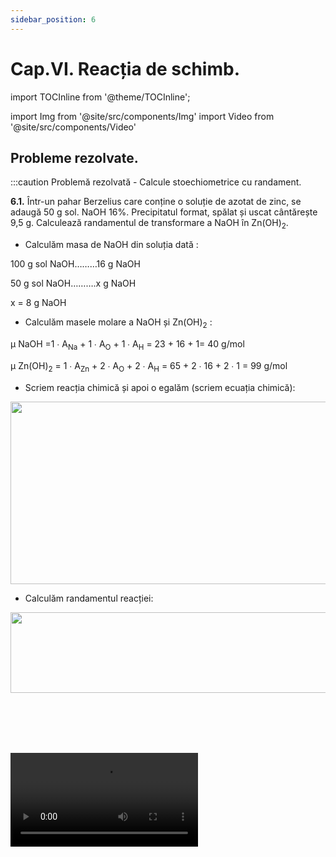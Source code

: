 ```yaml
---
sidebar_position: 6
---
```


# Cap.VI. Reacția de schimb.


import TOCInline from '@theme/TOCInline';

<TOCInline toc={toc} />



import Img from '@site/src/components/Img'
import Video from '@site/src/components/Video'


## Probleme rezolvate.





:::caution Problemă rezolvată - Calcule stoechiometrice cu randament.



**6.1.** Într-un pahar Berzelius care conține o soluție de azotat de zinc, se adaugă 50 g sol. NaOH 16%. Precipitatul format, spălat și uscat cântărește 9,5 g. Calculează randamentul de transformare a NaOH în Zn(OH)<sub>2</sub>.

- Calculăm masa de NaOH din soluția dată :

100 g sol NaOH………16 g NaOH

 50 g sol NaOH……….x g NaOH


x = 8 g NaOH

- Calculăm masele molare a NaOH și Zn(OH)<sub>2</sub> :

μ NaOH  =1 ∙ A<sub>Na</sub> + 1 ∙ A<sub>O</sub> + 1 ∙ A<sub>H</sub> = 23 + 16 + 1= 40 g/mol

μ Zn(OH)<sub>2</sub> = 1 ∙ A<sub>Zn</sub> + 2 ∙ A<sub>O</sub> +  2 ∙ A<sub>H</sub> = 65 + 2 ∙ 16 + 2 ∙ 1 = 99 g/mol


- Scriem reacția chimică și apoi o egalăm (scriem ecuația chimică):

<Img className="img-responsive4" src="chimie/clasa8/capitolul6/6_10_Poza1_RezolvareaPartea1_ProblemeModel1_vers3.jpg" width="1000" height="292" />


- Calculăm randamentul reacției:


<Img className="img-responsive4" src="chimie/clasa8/capitolul6/6_10_Poza2_RezolvareaPartea2_ProblemeModel1_vers3.jpg" width="1000" height="129" />


<br></br>
<br></br>




<Video src="https://www.youtube.com/embed/yZMC093Edvo" />



:::







:::caution Problemă rezolvată - Calcule stoechiometrice cu reacții în cascadă.


**6.2.** Se ard 400 g pucioasă (sulf) cu 80% puritate. 
Produsul rezultat se barbotează în 720 mL apă, rezultând o substanță care înroșește hârtia de turnesol.
În vas se introduce o soluție de hidroxid de sodiu (sodă caustică) 40%. 

Se cere:

a)	Ce volum de oxigen s-a consumat pentru arderea sulfului ?

b)	Masa substanței rezultată din a doua reacție chimică.

c)	Masa de sodă caustică, de sare și apă rezultate din a treia reacție chimică.

d)	Masa de apă rămasă în vas.

e)	Concentrația procentuală de masă a soluției finale de sare.


#### Rezolvare :

a)	Calculăm masa de sulf pur:

<Img className="img-responsive4" src="chimie/clasa8/capitolul6/6_11_Poza1_Rezolvare_Partea1_ProblemaModel1_vers3.jpg" width="1000" height="778" />

<br></br>
<br></br>


- Calculăm volumul de oxigen consumat pentru arderea sulfului și masa de SO<sub>2</sub> obținută din prima reacție:

μ SO<sub>2</sub>  = 1 ∙ A<sub>S</sub> +  2 ∙ A<sub>O</sub> = 32 + 2 ∙ 16  = 64 g/mol


<Img className="img-responsive4" src="chimie/clasa8/capitolul6/6_11_Poza2_Rezolvare_Partea2_ProblemaModel1_vers3.jpg" width="1000" height="106" />


<br></br>
<br></br>

b) Scriem a II-a reacție chimică, calculăm masele molare ale H<sub>2</sub>O și H<sub>2</sub>SO<sub>3</sub>, punem datele problemei pe ecuație și calculăm necunoscutele:

μ H<sub>2</sub>O  = 2 ∙ A<sub>H</sub> + 1 ∙ A<sub>O</sub> = 2 ∙ 1  + 1 ∙ 16 = 18 g/mol

μ H<sub>2</sub>SO<sub>3</sub>  = 2 ∙ A<sub>H</sub> + 1 ∙ A<sub>S</sub> +  3 ∙ A<sub>O</sub> = 2 + 32 + 48 = 82 g/mol

<Img className="img-responsive4" src="chimie/clasa8/capitolul6/6_11_Poza3_Rezolvare_Partea3_ProblemaModel1_vers3.jpg" width="1000" height="507" />

<br></br>
<br></br>

c) Scriem a III-a reacție chimică, calculăm masele molare ale NaOH, Na<sub>2</sub>SO<sub>3</sub>, punem datele problemei pe ecuație și calculăm necunoscutele:

μ NaOH  = 1 ∙ A<sub>Na</sub> + 1 ∙ A<sub>O</sub> + 1 ∙ A<sub>H</sub> = 1 ∙ 23  + 1 ∙ 16 + 1 ∙ 1 = 40 g/mol

μ Na<sub>2</sub>SO<sub>3</sub>  = 2 ∙ A<sub>Na</sub> + 1 ∙ A<sub>S</sub> +  3 ∙ A<sub>O</sub> = 46 + 32 + 48 = 126 g/mol

<Img className="img-responsive4" src="chimie/clasa8/capitolul6/6_11_Poza4_Rezolvare_Partea4_ProblemaModel1_vers3.jpg" width="1000" height="589" />

<br></br>
<br></br>


d) Apa rămasă în vas o calculăm adunând 

- Apa pusă în a II-a reacție și neconsumată :
 
  - 720 mL apă cântărește 720 g apă deoarece apa are densitatea de 1g/1mL.

  - m<sub>apă1</sub> = 720 g – 180 g = 540 g apă care nu a reacționat cu SO<sub>2</sub> (în exces).

- Apa din soluția de NaOH de concentrație 40% :

<Img className="img-responsive4" src="chimie/clasa8/capitolul6/6_11_Poza5_Rezolvare_Partea5_ProblemaModel1_vers3.jpg" width="1000" height="283" />

<br></br>
<br></br>


- Apa rezultată din a III-a reacție : 

  - m<sub>apă3</sub> rezultată din reacția a III-a = 360 g
  
  - m<sub>apă vas</sub> = 540 g + 1200 g + 360 g = 2100 g apă rămasă în vas.

<br></br>


e)	Pentru a calcula concentrația soluției de sare (Na<sub>2</sub>SO<sub>3</sub>), calculăm masa soluției și apoi aplicăm formula concentrației:


<Img className="img-responsive4" src="chimie/clasa8/capitolul6/6_11_Poza6_Rezolvare_Partea6_ProblemaModel1_vers3.jpg" width="1000" height="192" />


<br></br>
<br></br>



<Video src="https://www.youtube.com/embed/eypDdlzPtsI" />



:::






:::caution Problemă rezolvată

**6.3.** Scrie formulele chimice ale produșilor de reacție (inclusiv denumirile lor) corespunzătoare literelor a-d și apoi scrie ecuațiile chimice ale acestor reacții:


<Img className="img-responsive4" src="chimie/clasa8/capitolul6/6_11_Poza7_Schema_ProblemaModel2.jpg" width="1000" height="363" />


<br></br>
<br></br>



#### Rezolvare:


<Img className="img-responsive4" src="chimie/clasa8/capitolul6/6_11_Poza8_Rezolvare1_ProblemaModel2.jpg" width="1000" height="118" />


<br></br>
<br></br>


<Img className="img-responsive4" src="chimie/clasa8/capitolul6/6_11_Poza9_Rezolvare2_ProblemaModel2.jpg" width="1000" height="117" />


<br></br>
<br></br>


<Img className="img-responsive4" src="chimie/clasa8/capitolul6/6_11_Poza10_Rezolvare3_ProblemaModel2.jpg" width="1000" height="119" />







:::







:::caution Problemă rezolvată

**6.4.** Apa dură are un conținut ridicat de săruri solubile de calciu și de magneziu, cu efecte negative atât în activitatea industrială, cât și în gospodărie. Pentru înlăturarea sărurilor de calciu și de magneziu se poate folosi carbonatul de sodiu, procedeu numit dedurizarea apei dure.

a)	Scrie ecuațiile reacțiilor chimice dintre carbonatul de sodiu și sulfatul de calciu, respectiv clorura de magneziu.

b)	Calculează masa totală de carbonat de sodiu necesară pentru a reacționa cu 150 mg de sulfat de calciu și cu 100 mg de clorură de magneziu, care se află într-o probă de apă dură.




#### Rezolvare:


- Calculăm masele molare ale substanțelor subliniate:

  - μ CaSO<sub>4</sub>  = 1 ∙ A<sub>Ca</sub> + 1 ∙ A<sub>S</sub> +  4 ∙ A<sub>O</sub> = 40 + 32 + 64 = 136 mg/mmol

  - μ Na<sub>2</sub>CO<sub>3</sub>  = 2 ∙ A<sub>Na</sub> + 1 ∙ A<sub>C</sub> +  3 ∙ A<sub>O</sub> = 46 + 12 + 48 = 106 mg/mmol

  - μ MgCl<sub>2</sub>  = 1 ∙ A<sub>Mg</sub> + 2 ∙ A<sub>Cl</sub> = 24 + 71 = 95 mg/mmol


- Scriem ecuațiile chimice:



<Img className="img-responsive4" src="chimie/clasa8/capitolul6/6_11_Poza11_Rezolvare1_ProblemaModel3_vers2.jpg" width="1000" height="237" />


<br></br>
<br></br>


<Img className="img-responsive4" src="chimie/clasa8/capitolul6/6_11_Poza12_Rezolvare2_ProblemaModel3_vers2.jpg" width="1000" height="242" />


<br></br>
<br></br>

- Calculăm necunoscutele x și y:


<Img className="img-responsive4" src="chimie/clasa8/capitolul6/6_11_Poza13_Rezolvare3_ProblemaModel3_vers2.jpg" width="1000" height="288" />




:::


















:::caution Problemă rezolvată cu calculul concentrației soluției de sare rezultată

**6.5.** Ce concentrație are soluția de sare obținută în urma reacției dintre 210 g soluție carbonat de magneziu 20% cu o soluție de acid sulfuric 40% ? Se dau masele atomice: A<sub>S</sub> = 32 g/mol, A<sub>O</sub> = 16 g/mol, A<sub>C</sub> = 12 g/mol, A<sub>H</sub> = 1 g/mol, A<sub>Mg</sub> = 24 g/mol.


#### Rezolvare:

- Scriem ecuația reacției chimice:


<Img className="img-responsive4" src="chimie/clasa8/capitolul6/6_12_Poza1_Rezolvare_Partea1_ProblemaModel1_vers2.jpg" width="1000" height="151" />

<br></br>
<br></br>



- Calculăm masele molare ale substanțelor subliniate:

μ MgCO<sub>3</sub>  = 1 ∙ A<sub>Mg</sub> + 1 ∙ A<sub>C</sub> +  3 ∙ A<sub>O</sub> = 24 + 12 + 48 =  84 g/mol

μ H<sub>2</sub>SO<sub>4</sub>  = 2 ∙ A<sub>H</sub> + 1 ∙ A<sub>S</sub> +  4 ∙ A<sub>O</sub> = 2 + 32 + 64 = 98 g/mol

μ MgSO<sub>4</sub>  = 1 ∙ A<sub>Mg</sub> + 1 ∙ A<sub>S</sub> +  4 ∙ A<sub>O</sub> = 24 + 32 + 64 = 120 g/mol

μ H<sub>2</sub>O  = 2 ∙ A<sub>H</sub> + 1 ∙ A<sub>O</sub> = 2 + 16 = 18 g/mol



- Calculăm masa de carbonat de magneziu din soluția dată:


<Img className="img-responsive4" src="chimie/clasa8/capitolul6/6_12_Poza2_Rezolvare_Partea2_ProblemaModel1_vers2.jpg" width="1000" height="280" />

<br></br>
<br></br>

- Scriem ecuația reacției chimice, scriem datele problemei pe ecuație:


<Img className="img-responsive4" src="chimie/clasa8/capitolul6/6_12_Poza3_Rezolvare_Partea3_ProblemaModel1_vers2.jpg" width="1000" height="231" />

<br></br>
<br></br>


- Calculăm masa de H<sub>2</sub>SO<sub>4</sub> conform ecuației chimice: 


<Img className="img-responsive4" src="chimie/clasa8/capitolul6/6_12_Poza4_Rezolvare_Partea4_ProblemaModel1_vers2.jpg" width="1000" height="111" />

<br></br>
<br></br>

- Calculăm masa de MgSO<sub>4</sub> conform ecuației chimice:


 
<Img className="img-responsive4" src="chimie/clasa8/capitolul6/6_12_Poza5_Rezolvare_Partea5_ProblemaModel1_vers2.jpg" width="1000" height="114" />

<br></br>
<br></br>

- Calculăm masa de H<sub>2</sub>O conform ecuației chimice:

 

<Img className="img-responsive4" src="chimie/clasa8/capitolul6/6_12_Poza6_Rezolvare_Partea6_ProblemaModel1_vers2.jpg" width="1000" height="114" />

<br></br>
<br></br>

- Calculăm masa soluției de H<sub>2</sub>SO<sub>4</sub> din formula concentrației:

<Img className="img-responsive4" src="chimie/clasa8/capitolul6/6_12_Poza7_Rezolvare_Partea7_ProblemaModel1_vers2.jpg" width="1000" height="259" />

<br></br>
<br></br>


- Calculăm masa de apă din soluția de H<sub>2</sub>SO<sub>4</sub>

m<sub>apă 2</sub> = 122,5 g – 49 g = 73,5 g apă

- Calculăm masa de apă din soluția de MgCO<sub>3</sub>: 

m<sub>apă 3</sub> = 210 g – 42 g = 168 g apă

- Calculăm masa de apă totală care va dizolva MgSO<sub>4</sub> obținut din reacție: 

m<sub>apă totală</sub> = m<sub>apă 1</sub> + m<sub>apă 2</sub> + m<sub>apă 3</sub> = 9 g + 168 g + 73,5 g = 250,5 g apă

- Calculăm masa soluției de MgSO<sub>4</sub>: 

m<sub>s2</sub> = m<sub>apă totală</sub> + m<sub>d2</sub>  = 250,5 g apă + 60 g MgSO<sub>4</sub> = 310,5 g sol MgSO<sub>4</sub> 

- Calculăm concentrația soluției de MgSO<sub>4</sub>:


<Img className="img-responsive4" src="chimie/clasa8/capitolul6/6_12_Poza8_Rezolvare_Partea8_ProblemaModel1_vers2.jpg" width="1000" height="127" />

<br></br>
<br></br>



<Video src="https://www.youtube.com/embed/wBeM2nX-SNY" />



:::






:::caution Problemă model cu ecuațiile chimice pentru obținerea oxizilor, acizilor, bazelor și sărurilor


**6.6.** Scrie ecuațiile chimice și tipul fiecărei reacții chimice:


**6.6.1.** _Obținerea oxizilor:_

- **6.6.1.A.**	Metal / nemetal + oxigen = oxid metalic / oxid nemetalic **(Reacție de combinare)**

  - 3Fe + 2O<sub>2</sub> = Fe<sub>3</sub>O<sub>4</sub>

  - S + O<sub>2</sub> = SO<sub>2</sub>

- **6.6.1.B.**	Descompunerea carbonaților = oxid metalic + oxid nemetalic **(Reacție de descompunere)**

  - MgCO<sub>3</sub> =  MgO +  CO<sub>2</sub>↑


- **6.6.1.C.**	Deshidratarea unor oxiacizi / hidroxizi = apă + oxid **(Reacție de descompunere)**

  - H<sub>2</sub>SO<sub>3</sub> =  H<sub>2</sub>O + SO<sub>2</sub>↑

  - Cu(OH)<sub>2</sub> = H<sub>2</sub>O + CuO

- **6.6.1.D.**	Reacția dintre un oxid metalic + Al = oxid de aluminiu + metal **(Reacție de substituție)**

  - Fe<sub>2</sub>O<sub>3</sub> + 2Al = Al<sub>2</sub>O<sub>3</sub> + 2Fe



<Video src="https://www.youtube.com/embed/AR3Tj6Br1Rg" />

<br></br>

<br></br>

**6.6.2.** _Obținerea acizilor:_

- **6.6.2.A.**	Oxid nemetalic + apă = oxiacid **(Reacție de combinare)**

  - SO<sub>2</sub> + H<sub>2</sub>O = H<sub>2</sub>SO<sub>3</sub>

  - CO<sub>2</sub> + H<sub>2</sub>O = H<sub>2</sub>CO<sub>3</sub>

- **6.6.2.B.**	Acid tare + sare = acid mai slab + sare **(Reacție de schimb)**

  - 3H<sub>2</sub>SO<sub>4</sub> + 2Na<sub>3</sub>PO<sub>4</sub> = 2H<sub>3</sub>PO<sub>4</sub> + 3Na<sub>2</sub>SO<sub>4</sub>



<Video src="https://www.youtube.com/embed/20Kk0k1AVmk" />

<br></br>


<br></br>

**6.6.3.** _Obținerea bazelor:_

- **6.6.3.A.**	Metal alcalin + apă = bază alcalină + hidrogen **(Reacție de substituție)**

  - 2Na + 4H<sub>2</sub>O = 2NaOH + H<sub>2</sub>↑


- **6.6.3.B.**	Soluție sare + bază alcalină = sare + bază **(Reacție de schimb)**

  - Zn<sub>3</sub>(PO<sub>4</sub>)<sub>2</sub> + 6NaOH = 2Na<sub>3</sub>PO<sub>4</sub> + 3Zn(OH)<sub>2</sub>


- **6.6.3.C.**	Oxid metalic + apă = hidroxid **(Reacție de combinare)**

  - K<sub>2</sub>O + H<sub>2</sub>O = 2KOH



<Video src="https://www.youtube.com/embed/MzIjPnjm-PY" />

<br></br>



<br></br>

**6.6.4.** _Obținerea sărurilor:_

- **6.6.4.A.** Metal + nemetal = sare **(Reacție de combinare)**

  - 2Fe + 3Cl<sub>2</sub> = 2FeCl<sub>3</sub>

- **6.6.4.B.**	Acid + bază = sare + apă **(Reacție de schimb)**

  - 3H<sub>2</sub>SO<sub>4</sub> + 2Al(OH)<sub>3</sub> = Al<sub>2</sub>(SO<sub>4</sub>)<sub>3</sub> + 6H<sub>2</sub>O

- **6.6.4.C.**	Oxid nemetalic (oxid acid) + bază = sare + apă **(Reacție de schimb)**

  - CO<sub>2</sub> + 2KOH = K<sub>2</sub>CO<sub>3</sub> + H<sub>2</sub>O

- **6.6.4.D.**	Oxid metalic (oxid bazic) + acid = sare + apă **(Reacție de schimb)**

  - 3Na<sub>2</sub>O +  2H<sub>3</sub>PO<sub>4</sub> =  2Na<sub>3</sub>PO<sub>4</sub> + 3H<sub>2</sub>O

- **6.6.4.E.**	Acid + sare = acid + sare **(Reacție de schimb)**

  - 6HCl + Fe<sub>2</sub>S<sub>3</sub> = 2FeCl<sub>3</sub> + 3H<sub>2</sub>S

- **6.6.4.F.**	Bază + sare = bază + sare **(Reacție de schimb)**

  - 2Al(OH)<sub>3</sub> + 3HgI<sub>2</sub> = 3Hg(OH)<sub>2</sub>↓ + 2AlI<sub>3</sub>



<Video src="https://www.youtube.com/embed/B9b7ETiX0tM" />





:::




<br></br>
<br></br>






## Exerciții.




:::caution Exerciții recapitulative - Reacția de schimb.

**6.7.** Scrie ecuațiile chimice și tipul fiecărei reacții chimice :

**a)** Al + Fe<sub>2</sub>O<sub>3</sub>   =>    Fe + Al<sub>2</sub>O<sub>3</sub>

**b)**	Na<sub>2</sub>O + H<sub>3</sub>PO<sub>4</sub>  =>   Na<sub>3</sub>PO<sub>4</sub> + H<sub>2</sub>O

**c)**	Fe + F<sub>2</sub>  =>     FeF<sub>3</sub>

**d)**	H<sub>2</sub>CO<sub>3</sub>	=>      H<sub>2</sub>O + CO<sub>2</sub> ↑

**e)**	NH<sub>3</sub> + H<sub>2</sub>O  =>	 NH<sub>4</sub>OH

**f)**	MgCO<sub>3</sub> 	=>     MgO + CO<sub>2</sub> ↑

**g)**	Zn(OH)<sub>2</sub>  +  HNO<sub>3</sub>	 =>  Zn(NO<sub>3</sub>)<sub>2</sub> + H<sub>2</sub>O     

**h)**	NiO + C   =>  Ni + CO<sub>2</sub> ↑	

<br></br>


**6.8.** Scrie formulele chimice ale substanțelor lipsă în locurile punctate, apoi ecuațiile chimice și tipul fiecărei reacții chimice:

**a)** KOH + Al<sub>2</sub>(CO<sub>3</sub>)<sub>3</sub> 	  =>       ........ + Al(OH)<sub>3</sub>

**b)** Zn + HNO<sub>3</sub> 	=>	Zn(NO<sub>3</sub>)<sub>2</sub> + ........

**c)** Zn + .......	   =>    ZnO

**d)** ........	    =>     CaO + CO<sub>2</sub> ↑


<br></br>


**6.9.** Scrie formulele chimice ale produșilor de reacție (inclusiv denumirile lor) corespunzătoare literelor a-d și apoi scrie ecuațiile chimice ale acestor reacții:



<Img className="img-responsive4" src="chimie/clasa8/capitolul6/6_13_Poza0_Schema_Exercitiul3.jpg" width="1000" height="361" />

<br></br>
<br></br>

<br></br>

**6.10.** Scrie formulele chimice ale produșilor de reacție (inclusiv denumirile lor) corespunzătoare literelor a-d și apoi scrie ecuațiile chimice ale acestor reacții:



<Img className="img-responsive4" src="chimie/clasa8/capitolul6/6_13_Poza0bis_Schema_Exercitiul4.jpg" width="1000" height="362" />

<br></br>
<br></br>

<br></br>








**6.11.** Se dă următoarea cascadă de reacții chimice. Descoperă formulele chimice ale substanțelor corespunzătoare literelor de la a la h, scrie ecuațiile acestor reacții și tipul fiecărei reacții chimice.


<Img className="img-responsive4" src="chimie/clasa8/capitolul6/6_13_Poza1_ReactiiInCascada_Exercitiul5.jpg" width="1000" height="274" />


<br></br>
<br></br>
<br></br>


**6.12.** 300g sol hidroxid de magneziu 20% reacționează cu o soluție de acid azotic 30%. Care este concentrația soluției de sare obținută ?

:::



<br></br>
<br></br>



## Test de autoevaluare.





:::caution Test de autoevaluare - Reacția de schimb.

**6.13.** Scrie formulele chimice ale substanțelor lipsă în locurile punctate, apoi ecuațiile chimice: **-2p**

a)	ZnO + HBr  =  ...... + H<sub>2</sub>O

b)	CO<sub>2</sub>  +   Mg(OH)<sub>2</sub>  =  MgCO<sub>3</sub> +  .....

c)	HgCl<sub>2</sub> + NaOH =  NaCl  + ......

d)	CuS  + HI  =  CuI<sub>2</sub>  +.....


<br></br>


**6.14.** Se dau următoarele reacții chimice: **-2p**


<Img className="img-responsive4" src="chimie/clasa8/capitolul6/6_14_Poza1_Exercitiul2.jpg" width="1000" height="424" />




a)	Identifică formulele chimice ale substanțelor notate de la litera a până la i.

b)	Scrie ecuațiile reacțiilor chimice din această schemă.



<br></br>

**6.15.**	Ce masă de precipitat se obține prin reacția dintre sulfat de cupru și 30 g soluție 40% de hidroxid de potasiu? **-2p** 

Se dau masele atomice: A<sub>S</sub> = 32 g/mol, A<sub>O</sub> = 16 g/mol, A<sub>Cu</sub> = 64 g/mol, A<sub>H</sub> = 1 g/mol, A<sub>K</sub> = 39 g/mol.


<br></br>


**6.16.**	Ce concentrație are soluția de sare obținută în urma reacției dintre 265 g sol carbonat de sodiu 20% cu o soluție de acid sulfuric 24,5%? **-2p**   

Se dau masele atomice: A<sub>S</sub> = 32 g/mol, A<sub>O</sub> = 16 g/mol, A<sub>C</sub> = 12 g/mol, A<sub>H</sub> = 1 g/mol, A<sub>Na</sub> = 23 g/mol.


<br></br>


Oficiu: **-2p**

:::
